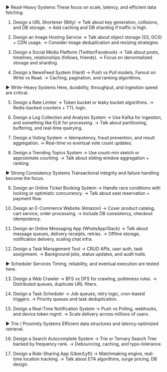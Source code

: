 ► Read-Heavy Systems 
These focus on scale, latency, and efficient data fetching. 
1. Design a URL Shortener (Bitly) 
 → Talk about key generation, collisions, and DB storage. 
 → Add caching and DB sharding if traffic is high.

2. Design an Image Hosting Service 
 → Talk about object storage (S3, GCS) + CDN usage. 
 → Consider image deduplication and resizing strategies.

3. Design a Social Media Platform (Twitter/Facebook) 
 → Talk about posts, timelines, relationships (follows, friends). 
 → Focus on denormalized storage and sharding.

4. Design a NewsFeed System (Hard) 
 → Push vs Pull models, Fanout on Write vs Read. 
 → Caching, pagination, and ranking algorithms.

► Write-Heavy Systems 
Here, durability, throughput, and ingestion speed are critical.

5. Design a Rate Limiter 
 → Token bucket or leaky bucket algorithms. 
 → Redis-backed counters + TTL logic.

6. Design a Log Collection and Analysis System 
 → Use Kafka for ingestion, and something like ELK for processing. 
 → Talk about partitioning, buffering, and real-time querying.

7. Design a Voting System 
 → Idempotency, fraud prevention, and result aggregation. 
 → Real-time vs eventual vote count updates.

8. Design a Trending Topics System 
 → Use count-min sketch or approximate counting. 
 → Talk about sliding window aggregation + ranking.

► Strong Consistency Systems 
Transactional integrity and failure handling become the focus.

9. Design an Online Ticket Booking System 
 → Handle race conditions with locking or optimistic concurrency. 
 → Talk about seat reservation + payment flow.

10. Design an E-Commerce Website (Amazon) 
 → Cover product catalog, cart service, order processing. 
 → Include DB consistency, checkout idempotency.

11. Design an Online Messaging App (WhatsApp/Slack) 
 → Talk about message queues, delivery receipts, retries. 
 → Offline storage, notification delivery, scaling chat infra.

12. Design a Task Management Tool 
 → CRUD APIs, user auth, task assignment. 
 → Background jobs, status updates, and audit trails.

► Scheduler Services 
Timing, reliability, and eventual execution are tested here.

13. Design a Web Crawler 
 → BFS vs DFS for crawling, politeness rules. 
 → Distributed queues, duplicate URL filters.

14. Design a Task Scheduler 
 → Job queues, retry logic, cron-based triggers. 
 → Priority queues and task deduplication.

15. Design a Real-Time Notification System 
 → Push vs Polling, webhooks, and device token mgmt. 
 → Scale delivery across millions of users.


 ► Trie / Proximity Systems 
Efficient data structures and latency-optimized retrieval.

16. Design a Search Autocomplete System 
 → Trie or Ternary Search Tree backed by frequency rank. 
 → Debouncing, caching, and typo-tolerance.

17. Design a Ride-Sharing App (Uber/Lyft) 
 → Matchmaking engine, real-time location tracking. 
 → Talk about ETA algorithms, surge pricing, DB design.